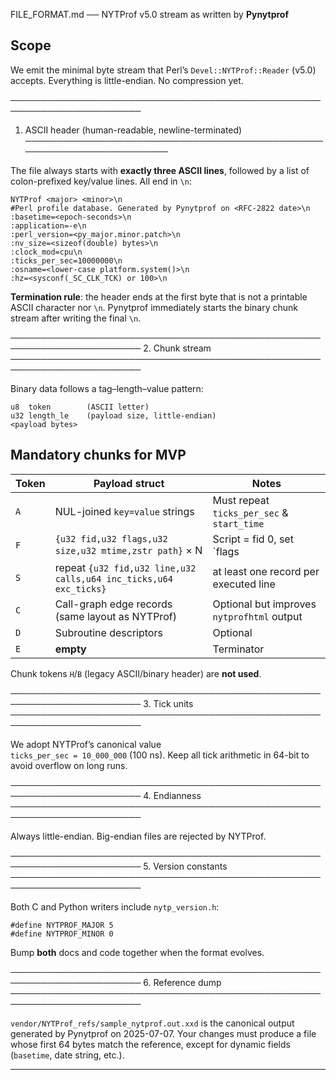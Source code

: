 FILE_FORMAT.md ── NYTProf v5.0 stream as written by **Pynytprof**

Scope
-----
We emit the minimal byte stream that Perl’s `Devel::NYTProf::Reader`
(v5.0) accepts.  Everything is little-endian.  No compression yet.

───────────────────────────────────────────────────────────────────────
1.  ASCII header (human-readable, newline-terminated)
───────────────────────────────────────────────────────────────────────

The file always starts with **exactly three ASCII lines**, followed by
a list of colon-prefixed key/value lines.  All end in `\n`:

    NYTProf <major> <minor>\n
    #Perl profile database. Generated by Pynytprof on <RFC-2822 date>\n
    :basetime=<epoch-seconds>\n
    :application=-e\n
    :perl_version=<py_major.minor.patch>\n
    :nv_size=<sizeof(double) bytes>\n
    :clock_mod=cpu\n
    :ticks_per_sec=10000000\n
    :osname=<lower-case platform.system()>\n
    :hz=<sysconf(_SC_CLK_TCK) or 100>\n

**Termination rule**: the header ends at the first byte that is not a
printable ASCII character nor `\n`.  Pynytprof immediately starts the
binary chunk stream after writing the final `\n`.


───────────────────────────────────────────────────────────────────────
2.  Chunk stream
───────────────────────────────────────────────────────────────────────

Binary data follows a tag–length–value pattern:

    u8  token        (ASCII letter)
    u32 length_le    (payload size, little-endian)
    <payload bytes>

Mandatory chunks for MVP
------------------------

| Token | Payload struct                                                    | Notes                                      |
|-------|-------------------------------------------------------------------|--------------------------------------------|
| `A`   | NUL-joined `key=value` strings                                    | Must repeat `ticks_per_sec` & `start_time` |
| `F`   | `{u32 fid,u32 flags,u32 size,u32 mtime,zstr path}` × N            | Script = fid 0, set `flags |= 0x10` (HAS_SRC) |
| `S`   | repeat `{u32 fid,u32 line,u32 calls,u64 inc_ticks,u64 exc_ticks}` | at least one record per executed line |
| `C`   | Call-graph edge records (same layout as NYTProf)                  | Optional but improves `nytprofhtml` output |
| `D`   | Subroutine descriptors                                            | Optional                                   |
| `E`   | **empty**                                                         | Terminator                                 |

Chunk tokens `H`/`B` (legacy ASCII/binary header) are **not used**.


───────────────────────────────────────────────────────────────────────
3.  Tick units
───────────────────────────────────────────────────────────────────────

We adopt NYTProf’s canonical value  
`ticks_per_sec = 10_000_000` (100 ns).  Keep all tick arithmetic in
64-bit to avoid overflow on long runs.


───────────────────────────────────────────────────────────────────────
4.  Endianness
───────────────────────────────────────────────────────────────────────

Always little-endian.  Big-endian files are rejected by NYTProf.


───────────────────────────────────────────────────────────────────────
5.  Version constants
───────────────────────────────────────────────────────────────────────

Both C and Python writers include `nytp_version.h`:

    #define NYTPROF_MAJOR 5
    #define NYTPROF_MINOR 0

Bump **both** docs and code together when the format evolves.


───────────────────────────────────────────────────────────────────────
6.  Reference dump
───────────────────────────────────────────────────────────────────────

`vendor/NYTProf_refs/sample_nytprof.out.xxd` is the canonical output
generated by Pynytprof on 2025-07-07.  Your changes must produce a file
whose first 64 bytes match the reference, except for dynamic fields
(`basetime`, date string, etc.).

----------------------------------------------------------------------
